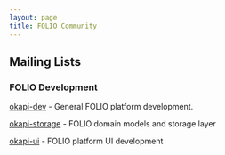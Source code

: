 ```yaml
---
layout: page
title: FOLIO Community
---
```


## Mailing Lists

### FOLIO Development

[okapi-dev](http://lists.indexdata.dk/mailman/listinfo/okapi-dev) -
General FOLIO platform development.

[okapi-storage](http://lists.indexdata.dk/mailman/listinfo/okapi-storage) -
FOLIO domain models and storage layer

[okapi-ui](http://lists.indexdata.dk/mailman/listinfo/okapi-ui) -
FOLIO platform UI development

